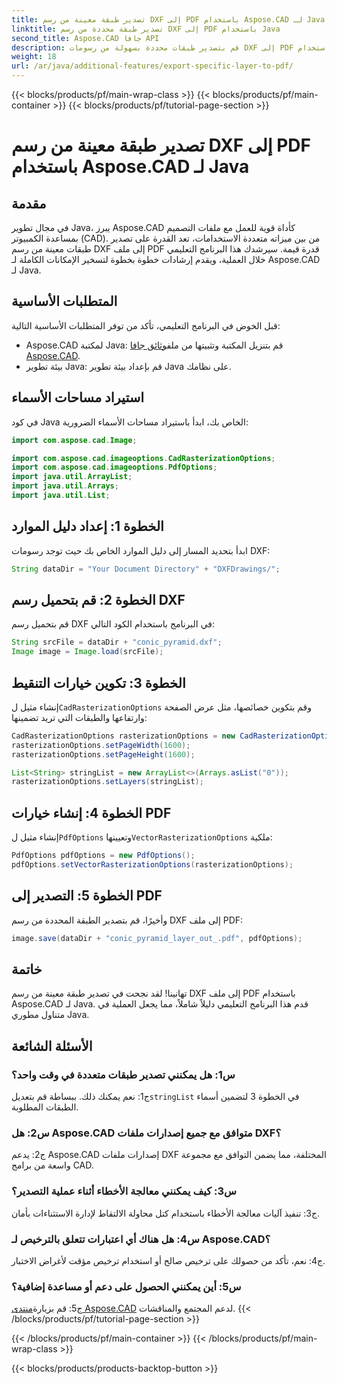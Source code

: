 ```yaml
---
title: تصدير طبقة معينة من رسم DXF إلى PDF باستخدام Aspose.CAD لـ Java
linktitle: تصدير طبقة محددة من رسم DXF إلى PDF باستخدام Java
second_title: Aspose.CAD جافا API
description: قم بتصدير طبقات محددة بسهولة من رسومات DXF إلى PDF باستخدام Aspose.CAD لـ Java. اتبع هذا الدليل خطوة بخطوة لتحقيق التكامل السلس.
weight: 18
url: /ar/java/additional-features/export-specific-layer-to-pdf/
---
```


{{< blocks/products/pf/main-wrap-class >}}
{{< blocks/products/pf/main-container >}}
{{< blocks/products/pf/tutorial-page-section >}}

# تصدير طبقة معينة من رسم DXF إلى PDF باستخدام Aspose.CAD لـ Java

## مقدمة

في مجال تطوير Java، يبرز Aspose.CAD كأداة قوية للعمل مع ملفات التصميم بمساعدة الكمبيوتر (CAD). من بين ميزاته متعددة الاستخدامات، تعد القدرة على تصدير طبقات معينة من رسم DXF إلى ملف PDF قدرة قيمة. سيرشدك هذا البرنامج التعليمي خلال العملية، ويقدم إرشادات خطوة بخطوة لتسخير الإمكانات الكاملة لـ Aspose.CAD لـ Java.

## المتطلبات الأساسية

قبل الخوض في البرنامج التعليمي، تأكد من توفر المتطلبات الأساسية التالية:

-  Aspose.CAD لمكتبة Java: قم بتنزيل المكتبة وتثبيتها من ملف[وثائق جافا Aspose.CAD](https://reference.aspose.com/cad/java/).
- بيئة تطوير Java: قم بإعداد بيئة تطوير Java على نظامك.

## استيراد مساحات الأسماء

في كود Java الخاص بك، ابدأ باستيراد مساحات الأسماء الضرورية:

```java
import com.aspose.cad.Image;

import com.aspose.cad.imageoptions.CadRasterizationOptions;
import com.aspose.cad.imageoptions.PdfOptions;
import java.util.ArrayList;
import java.util.Arrays;
import java.util.List;
```

## الخطوة 1: إعداد دليل الموارد

ابدأ بتحديد المسار إلى دليل الموارد الخاص بك حيث توجد رسومات DXF:

```java
String dataDir = "Your Document Directory" + "DXFDrawings/";
```

## الخطوة 2: قم بتحميل رسم DXF

قم بتحميل رسم DXF في البرنامج باستخدام الكود التالي:

```java
String srcFile = dataDir + "conic_pyramid.dxf";
Image image = Image.load(srcFile);
```

## الخطوة 3: تكوين خيارات التنقيط

 إنشاء مثيل ل`CadRasterizationOptions` وقم بتكوين خصائصها، مثل عرض الصفحة وارتفاعها والطبقات التي تريد تضمينها:

```java
CadRasterizationOptions rasterizationOptions = new CadRasterizationOptions();
rasterizationOptions.setPageWidth(1600);
rasterizationOptions.setPageHeight(1600);

List<String> stringList = new ArrayList<>(Arrays.asList("0"));
rasterizationOptions.setLayers(stringList);
```

## الخطوة 4: إنشاء خيارات PDF

 إنشاء مثيل ل`PdfOptions` وتعيينها`VectorRasterizationOptions` ملكية:

```java
PdfOptions pdfOptions = new PdfOptions();
pdfOptions.setVectorRasterizationOptions(rasterizationOptions);
```

## الخطوة 5: التصدير إلى PDF

وأخيرًا، قم بتصدير الطبقة المحددة من رسم DXF إلى ملف PDF:

```java
image.save(dataDir + "conic_pyramid_layer_out_.pdf", pdfOptions);
```

## خاتمة

تهانينا! لقد نجحت في تصدير طبقة معينة من رسم DXF إلى ملف PDF باستخدام Aspose.CAD لـ Java. قدم هذا البرنامج التعليمي دليلاً شاملاً، مما يجعل العملية في متناول مطوري Java.

## الأسئلة الشائعة

### س1: هل يمكنني تصدير طبقات متعددة في وقت واحد؟

 ج1: نعم يمكنك ذلك. ببساطة قم بتعديل`stringList` في الخطوة 3 لتضمين أسماء الطبقات المطلوبة.

### س2: هل Aspose.CAD متوافق مع جميع إصدارات ملفات DXF؟

ج2: يدعم Aspose.CAD إصدارات ملفات DXF المختلفة، مما يضمن التوافق مع مجموعة واسعة من برامج CAD.

### س3: كيف يمكنني معالجة الأخطاء أثناء عملية التصدير؟

ج3: تنفيذ آليات معالجة الأخطاء باستخدام كتل محاولة الالتقاط لإدارة الاستثناءات بأمان.

### س4: هل هناك أي اعتبارات تتعلق بالترخيص لـ Aspose.CAD؟

ج4: نعم، تأكد من حصولك على ترخيص صالح أو استخدام ترخيص مؤقت لأغراض الاختبار.

### س5: أين يمكنني الحصول على دعم أو مساعدة إضافية؟

ج5: قم بزيارة[منتدى Aspose.CAD](https://forum.aspose.com/c/cad/19) لدعم المجتمع والمناقشات.
{{< /blocks/products/pf/tutorial-page-section >}}

{{< /blocks/products/pf/main-container >}}
{{< /blocks/products/pf/main-wrap-class >}}

{{< blocks/products/products-backtop-button >}}
